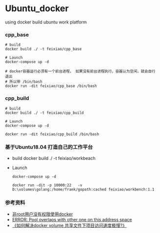 # Ubuntu_docker
using docker build ubuntu work platform

### cpp_base

```shell
# build
docker build ./ -t feixiao/cpp_base

# Launch
docker-compose up -d

# docker容器运行必须有一个前台进程， 如果没有前台进程执行，容器认为空闲，就会自行退出
# 所以带 /bin/bash
docker run -dit feixiao/cpp_base /bin/bash
```

### cpp_build
```shell
# build
docker build ./ -t feixiao/cpp_build

# Launch
docker-compose up -d

docker run -dit feixiao/cpp_build /bin/bash
```


### 基于Ubuntu18.04 打造自己的工作平台
+ build
docker build ./ -t feixiao/workbeach

+ Launch
    ```
    docker-compose up -d

    docker run -dit -p 10000:22   -v D:\volumes\golang:/home/frank/gopath:cached feixiao/workbench:1.1
    ```


### 参考资料
+ [非root用户没有权限使用docker](https://blog.csdn.net/ken1583096683/article/details/82813111)
+ [ERROR: Pool overlaps with other one on this address space](http://zizhixiaoshe.com/article/21.html)
+ [《如何解决docker volume 共享文件下项目访问速度极慢?》](https://segmentfault.com/q/1010000011417846)